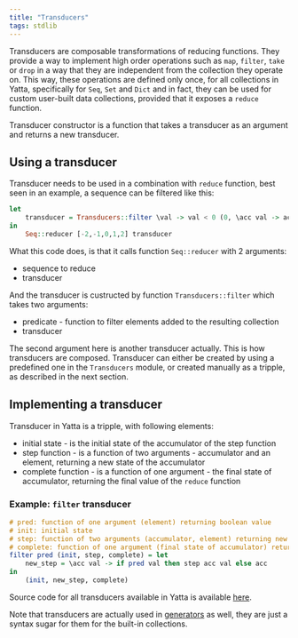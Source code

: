 ```yaml
---
title: "Transducers"
tags: stdlib
---
```


Transducers are composable transformations of reducing functions. They provide a way to implement high order operations such as `map`, `filter`, `take` or `drop` in a way that they are independent from the collection they operate on. This way, these operations are defined only once, for all collections in Yatta, specifically for `Seq`, `Set` and `Dict` and in fact, they can be used for custom user-built data collections, provided that it exposes a `reduce` function.

Transducer constructor is a function that takes a transducer as an argument and returns a new transducer.

## Using a transducer
Transducer needs to be used in a combination with `reduce` function, best seen in an example, a sequence can be filtered like this:

```haskell
let
    transducer = Transducers::filter \val -> val < 0 (0, \acc val -> acc + val, \acc -> acc * 2)
in
    Seq::reducer [-2,-1,0,1,2] transducer
```

What this code does, is that it calls function `Seq::reducer` with 2 arguments:
* sequence to reduce
* transducer

And the transducer is custructed by function `Transducers::filter` which takes two arguments:
* predicate - function to filter elements added to the resulting collection
* transducer

The second argument here is another transducer actually. This is how transducers are composed. Transducer can either be created by using a predefined one in the `Transducers` module, or created manually as a tripple, as described in the next section.

## Implementing a transducer
Transducer in Yatta is a tripple, with following elements:
* initial state - is the initial state of the accumulator of the step function
* step function - is a function of two arguments - accumulator and an element, returning a new state of the accumulator
* complete function - is a function of one argument - the final state of accumulator, returning the final value of the `reduce` function

### Example: `filter` transducer
```haskell
# pred: function of one argument (element) returning boolean value
# init: initial state
# step: function of two arguments (accumulator, element) returning new value of the accumulator
# complete: function of one argument (final state of accumulator) returning final return value
filter pred (init, step, complete) = let
    new_step = \acc val -> if pred val then step acc val else acc
in
    (init, new_step, complete)
```

Source code for all transducers available in Yatta is available [here](https://github.com/yatta-lang/yatta/blob/master/language/lib-yatta/Transducers.yatta).

Note that transducers are actually used in [generators](/docs/syntax.md#generators) as well, they are just a syntax sugar for them for the built-in collections.
